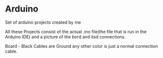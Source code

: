 # Arduino
Set of arduino projects created by me


All these Projects consist of the actual .ino file(the file that is run in the Arduino IDE) and a picture of the bord and itsd connections.

Board - 
Black Cables are Ground
any other color is just a normal connection cable.
